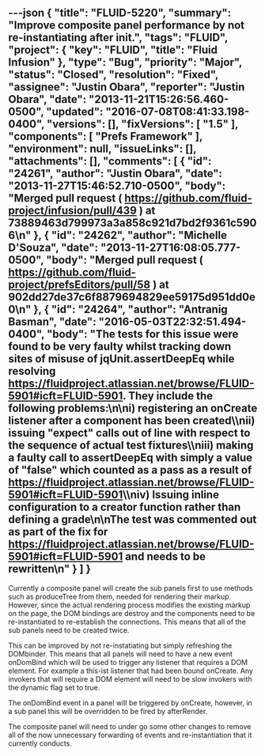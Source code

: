 ---json
{
  "title": "FLUID-5220",
  "summary": "Improve composite panel performance by not re-instantiating after init.",
  "tags": "FLUID",
  "project": {
    "key": "FLUID",
    "title": "Fluid Infusion"
  },
  "type": "Bug",
  "priority": "Major",
  "status": "Closed",
  "resolution": "Fixed",
  "assignee": "Justin Obara",
  "reporter": "Justin Obara",
  "date": "2013-11-21T15:26:56.460-0500",
  "updated": "2016-07-08T08:41:33.198-0400",
  "versions": [],
  "fixVersions": [
    "1.5"
  ],
  "components": [
    "Prefs Framework"
  ],
  "environment": null,
  "issueLinks": [],
  "attachments": [],
  "comments": [
    {
      "id": "24261",
      "author": "Justin Obara",
      "date": "2013-11-27T15:46:52.710-0500",
      "body": "Merged pull request ( <https://github.com/fluid-project/infusion/pull/439> ) at 73889463d799973a3a858c921d7bd2f9361c5906\n"
    },
    {
      "id": "24262",
      "author": "Michelle D'Souza",
      "date": "2013-11-27T16:08:05.777-0500",
      "body": "Merged pull request ( <https://github.com/fluid-project/prefsEditors/pull/58> ) at 902dd27de37c6f8879694829ee59175d951dd0e0\n"
    },
    {
      "id": "24264",
      "author": "Antranig Basman",
      "date": "2016-05-03T22:32:51.494-0400",
      "body": "The tests for this issue were found to be very faulty whilst tracking down sites of misuse of jqUnit.assertDeepEq while resolving <https://fluidproject.atlassian.net/browse/FLUID-5901#icft=FLUID-5901>. They include the following problems:\n\ni) registering an onCreate listener after a component has been created\\\nii) issuing \"expect\" calls out of line with respect to the sequence of actual test fixtures\\\niii) making a faulty call to assertDeepEq with simply a value of \"false\" which counted as a pass as a result of <https://fluidproject.atlassian.net/browse/FLUID-5901#icft=FLUID-5901>\\\niv) Issuing inline configuration to a creator function rather than defining a grade\n\nThe test was commented out as part of the fix for <https://fluidproject.atlassian.net/browse/FLUID-5901#icft=FLUID-5901> and needs to be rewritten\n"
    }
  ]
}
---
Currently a composite panel will create the sub panels first to use methods such as produceTree from them, needed for rendering their markup. However, since the actual rendering process modifies the existing markup on the page, the DOM bindings are destroy and the components need to be re-instantiated to re-establish the connections. This means that all of the sub panels need to be created twice.&#x20;

This can be improved by not re-instatiating but simply refreshing the DOMbinder. This means that all panels will need to have a new event onDomBind which will be used to trigger any listener that requires a DOM element. For example a this-ist listener that had been bound onCreate. Any invokers that will require a DOM element will need to be slow invokers with the dynamic flag set to true.&#x20;

The onDomBind event in a panel will be triggered by onCreate, however, in a sub panel this will be overridden to be fired by afterRender.

The composite panel will need to under go some other changes to remove all of the now unnecessary forwarding of events and re-instantiation that it currently conducts.

        